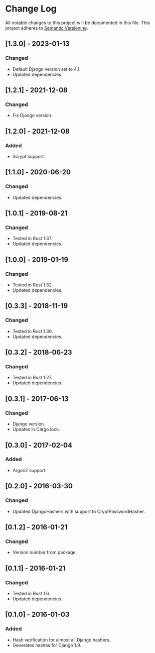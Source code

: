 # Change Log

All notable changes to this project will be documented in this file.
This project adheres to [Semantic Versioning](http://semver.org/).

## [1.3.0] - 2023-01-13

### Changed

- Default Django version set to 4.1.
- Updated dependencies.

## [1.2.1] - 2021-12-08

### Changed

- Fix Django version.

## [1.2.0] - 2021-12-08

### Added

- Scrypt support.

## [1.1.0] - 2020-06-20

### Changed

- Updated dependencies.

## [1.0.1] - 2019-08-21

### Changed

- Tested in Rust 1.37.
- Updated dependencies.

## [1.0.0] - 2019-01-19

### Changed

- Tested in Rust 1.32.
- Updated dependencies.

## [0.3.3] - 2018-11-19

### Changed

- Tested in Rust 1.30.
- Updated dependencies.

## [0.3.2] - 2018-06-23

### Changed

- Tested in Rust 1.27.
- Updated dependencies.

## [0.3.1] - 2017-06-13

### Changed

- Django version.
- Updates in Cargo.lock.

## [0.3.0] - 2017-02-04

### Added

- Argon2 support.

## [0.2.0] - 2016-03-30

### Changed

- Updated DjangoHashers with support to CryptPasswordHasher.

## [0.1.2] - 2016-01-21

### Changed

- Version number from package.

## [0.1.1] - 2016-01-21

### Changed

- Tested in Rust 1.6.
- Updated dependencies.

## [0.1.0] - 2016-01-03

### Added

- Hash verification for almost all Django hashers.
- Generates hashes for Django 1.9.
